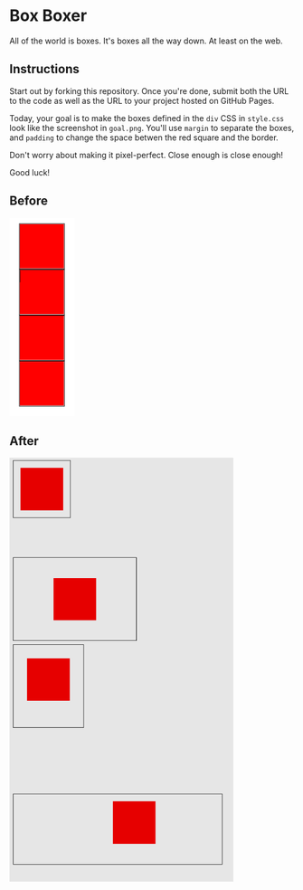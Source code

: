 # Box Boxer

All of the world is boxes. It's boxes all the way down. At least on the web.

## Instructions

Start out by forking this repository. Once you're done, submit both the URL to the code as well as the URL to your project hosted on GitHub Pages.

Today, your goal is to make the boxes defined in the `div` CSS in `style.css` look like the screenshot in `goal.png`. You'll use `margin` to separate the boxes, and `padding` to change the space betwen the red square and the border.

Don't worry about making it pixel-perfect. Close enough is close enough!

Good luck!

## Before

<img src="start.png" height="350px"/>

## After

<img src="goal.png" height="750px"/>
